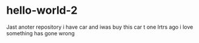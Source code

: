 # hello-world-2
Jast anoter repository
i have car and iwas buy this car t one lrtrs ago
i love 
something has gone wrong

